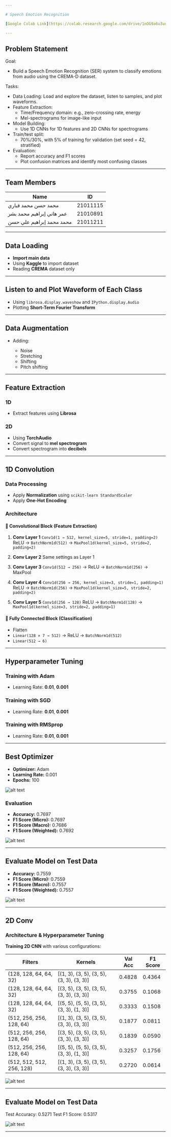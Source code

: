 ```yaml
---

# Speech Emotion Recognition

[Google Colab Link](https://colab.research.google.com/drive/1nOG9a6u3uuNlBsVXu1CkyhdV1STX7pC8?usp=sharing)

---
```


## Problem Statement

Goal:
- Build a Speech Emotion Recognition (SER) system to classify emotions from audio using the CREMA-D dataset.

Tasks:
- Data Loading: Load and explore the dataset, listen to samples, and plot waveforms.
- Feature Extraction:
  - Time/Frequency domain: e.g., zero-crossing rate, energy
  - Mel-spectrograms for image-like input
- Model Building:
  - Use 1D CNNs for 1D features and 2D CNNs for spectrograms
- Train/test split:
  - 70%/30%, with 5% of training for validation (set seed = 42, stratified)
- Evaluation:
  - Report accuracy and F1 scores
  - Plot confusion matrices and identify most confusing classes

---

## Team Members

| Name                      | ID       |
| ------------------------- | -------- |
| محمد حسن محمد قباري       | 21011115 |
| عمر هاني إبراهيم محمد بشر | 21010891 |
| محمد محمد إبراهيم علي حسن | 21011211 |

---

## Data Loading

- **Import main data**
- Using **Kaggle** to import dataset
- Reading **CREMA** dataset only

---

## Listen to and Plot Waveform of Each Class

- Using `librosa.display.waveshow` and `IPython.display.Audio`
- Plotting **Short-Term Fourier Transform**

---

## Data Augmentation

- Adding:

  - Noise
  - Stretching
  - Shifting
  - Pitch shifting

---

## Feature Extraction

### 1D

- Extract features using **Librosa**

### 2D

- Using **TorchAudio**
- Convert signal to **mel spectrogram**
- Convert spectrogram into **decibels**

---

## 1D Convolution

### Data Processing

- Apply **Normalization** using `scikit-learn StandardScaler`
- Apply **One-Hot Encoding**

### Architecture

#### 🔁 Convolutional Block (Feature Extraction)

1. **Conv Layer 1**
   `Conv1d(1 → 512, kernel_size=5, stride=1, padding=2)`
   ReLU → `BatchNorm1d(512)` → `MaxPool1d(kernel_size=5, stride=2, padding=2)`

2. **Conv Layer 2**
   Same settings as Layer 1

3. **Conv Layer 3**
   `Conv1d(512 → 256)` → ReLU → `BatchNorm1d(256)` → MaxPool

4. **Conv Layer 4**
   `Conv1d(256 → 256, kernel_size=3, stride=1, padding=1)`
   ReLU → `BatchNorm1d(256)` → `MaxPool1d(kernel_size=5, stride=2, padding=2)`

5. **Conv Layer 5**
   `Conv1d(256 → 128)`
   ReLU → `BatchNorm1d(128)` → `MaxPool1d(kernel_size=3, stride=2, padding=1)`

#### 🔗 Fully Connected Block (Classification)

- Flatten
- `Linear(128 × 7 → 512)` → ReLU → `BatchNorm1d(512)`
- `Linear(512 → 6)`

---

## Hyperparameter Tuning

### Training with Adam

- Learning Rate: **0.01**, **0.001**

### Training with SGD

- Learning Rate: **0.01**, **0.001**

### Training with RMSprop

- Learning Rate: **0.01**, **0.001**

---

## Best Optimizer

- **Optimizer:** Adam
- **Learning Rate:** 0.001
- **Epochs:** 100

![alt text](./docs/1.png)

### Evaluation

- **Accuracy:** 0.7697
- **F1 Score (Micro):** 0.7697
- **F1 Score (Macro):** 0.7686
- **F1 Score (Weighted):** 0.7692

![alt text](./docs/2.png)

---

## Evaluate Model on Test Data

- **Accuracy:** 0.7559
- **F1 Score (Micro):** 0.7559
- **F1 Score (Macro):** 0.7557
- **F1 Score (Weighted):** 0.7557

![alt text](./docs/3.png)

---

## 2D Conv

### Architecture & Hyperparameter Tuning

**Training 2D CNN** with various configurations:

| Filters                   | Kernels                                   | Val Acc | F1 Score |
| ------------------------- | ----------------------------------------- | ------- | -------- |
| (128, 128, 64, 64, 32)    | \[(1, 3), (3, 5), (3, 5), (3, 3), (3, 3)] | 0.4828  | 0.4364   |
| (128, 128, 64, 64, 32)    | \[(3, 5), (3, 5), (3, 5), (3, 3), (3, 3)] | 0.3755  | 0.1068   |
| (128, 128, 64, 64, 32)    | \[(5, 5), (5, 5), (3, 5), (3, 3), (1, 3)] | 0.3333  | 0.1508   |
| (512, 256, 256, 128, 64)  | \[(1, 3), (3, 5), (3, 5), (3, 3), (3, 3)] | 0.1877  | 0.0811   |
| (512, 256, 256, 128, 64)  | \[(3, 5), (3, 5), (3, 5), (3, 3), (3, 3)] | 0.1839  | 0.0590   |
| (512, 256, 256, 128, 64)  | \[(5, 5), (5, 5), (3, 5), (3, 3), (1, 3)] | 0.3257  | 0.1756   |
| (512, 512, 512, 256, 128) | \[(1, 3), (3, 5), (3, 5), (3, 3), (3, 3)] | 0.2720  | 0.0614   |

![alt text](./docs/5.png)

---

## Evaluate Model on Test Data

Test Accuracy: 0.5271
Test F1 Score: 0.5317

![alt text](./docs/4.png)

---
